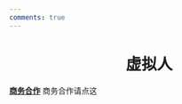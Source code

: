 ```yaml
---
comments: true
---
```


# <center>虚拟人</center>  

**[商务合作](https://sdnuroboticsailab.github.io/commercial/commercial)** 商务合作请点这
